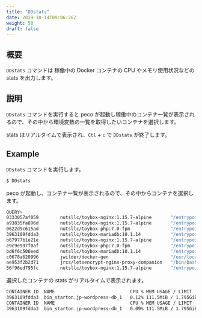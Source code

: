 ```yaml
---
title: "DDstats"
date: 2019-10-14T09:06:26Z
weight: 50
draft: false
---
```


## 概要

``DDstats`` コマンドは 稼働中の Docker コンテナの CPU やメモリ使用状況などの stats を出力します。

## 説明

``DDstats`` コマンドを実行すると peco が起動し稼働中のコンテナ一覧が表示されるので、その中から環境変数の一覧を取得したいコンテナを選択します。

stats はリアルタイムで表示され、``Ctl`` + ``c`` で ``DDstats`` が終了します。

## Example

``DDstats`` コマンドを実行します。

```bash
$ DDstats
```

peco が起動し、コンテナ一覧が表示されるので、その中からコンテナを選択します。

```bash
QUERY>                                                                 IgnoreCase [10 (1/1)]
0333057af059        nutsllc/toybox-nginx:1.15.7-alpine       "/entrypoint-ex.sh"      36 min
a93835fa896d        nutsllc/toybox-nginx:1.15.7-alpine       "/entrypoint-ex.sh"      7 week
0622d9c615ad        nutsllc/toybox-php:7.0-fpm               "/entrypoint-ex.sh p…"   7 week
3963109fdda3        nutsllc/toybox-mariadb:10.1.14           "/entrypoint-ex.sh"      7 week
b67977b1e21e        nutsllc/toybox-nginx:1.15.7-alpine       "/entrypoint-ex.sh"      7 week
e9c9e997f0af        nutsllc/toybox-php:7.0-fpm               "/entrypoint-ex.sh p…"   7 week
bd6f6c506eed        nutsllc/toybox-mariadb:10.1.14           "/entrypoint-ex.sh"      7 week
c0678a620996        jwilder/docker-gen                       "/usr/local/bin/dock…"   7 week
ae953f2b2d71        jrcs/letsencrypt-nginx-proxy-companion   "/bin/bash /app/entr…"   7 week
56f96ed795fc        nutsllc/toybox-nginx:1.15.7-alpine       "/entrypoint-ex.sh"      7 week
```

選択したコンテナの stats がリアルタイムで表示されます。

```bash
CONTAINER ID  NAME                            CPU % MEM USAGE / LIMIT     MEM %  NET I/O         BLOCK I/O       PIDS
3963109fdda3  bin_starton.jp-wordpress-db_1   0.12% 111.5MiB / 1.795GiB   6.06%  103MB / 4.36GB  146MB / 1.61GB  28
CONTAINER ID  NAME                            CPU % MEM USAGE / LIMIT     MEM %  NET I/O         BLOCK I/O       PIDS
3963109fdda3  bin_starton.jp-wordpress-db_1   0.09% 111.5MiB / 1.795GiB   6.06%  103MB / 4.36GB  146MB / 1.61GB  28
```

